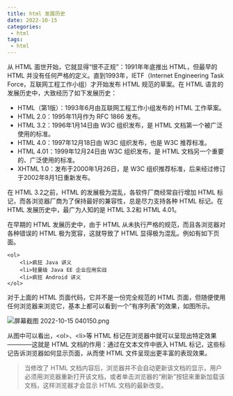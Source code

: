 ```yaml
---
title: html 发展历史
date: 2022-10-15
categories:
 - html
tags:
 - html
---
```


从 HTML 面世开始，它就显得“很不正规”：1991年年底推出 HTML，但最早的 HTML 并没有任何严格的定义。直到1993年，IETF（Internet Engineering Task Force，互联网工程工作小组）才开始发布 HTML 规范的草案。在 HTML 语言的发展历史中，大致经历了如下发展历史：

* HTML（第1版）：1993年6月由互联网工程工作小组发布的 HTML 工作草案。
* HTML 2.0：1995年11月作为 RFC 1866 发布。
* HTML 3.2：1996年1月14日由 W3C 组织发布，是 HTML 文档第一个被广泛使用的标准。
* HTML 4.0：1997年12月18日由 W3C 组织发布，也是 W3C 推荐标准。
* HTML 4.01：1999年12月24日由 W3C 组织发布，是 HTML 文档另一个重要的、广泛使用的标准。
* XHTML 1.0：发布于2000年1月26日，是 W3C 组织推荐标准，后来经过修订于2002年8月1日重新发布。

在 HTML 3.2之前，HTML 的发展极为混乱，各软件厂商经常自行增加 HTML 标记，而各浏览器厂商为了保持最好的兼容性，总是尽力支持各种 HTML 标记。在 HTML 发展历史中，最广为人知的是 HTML 3.2和 HTML 4.01。

在早期的 HTML 发展历史中，由于 HTML 从未执行严格的规范，而且各浏览器对各种错误的 HTML 极为宽容，这就导致了 HTML 显得极为混乱。例如有如下页面。

    <ol>
        <li>疯狂 Java 讲义
        <li>轻量级 Java EE 企业应用实战
        <li>疯狂 Android 讲义
    </ol>

对于上面的 HTML 页面代码，它并不是一份完全规范的 HTML 页面，但随便使用任何浏览器来浏览它，基本上都可以看到一个“有序列表”的效果，如图所示。

![屏幕截图 2022-10-15 040150.png](/屏幕截图20221015040150.png '屏幕截图 2022-10-15 040150.png')

从图中可以看出，\<ol\>、\<li\>等 HTML 标记在浏览器中就可以呈现出特定效果————这就是 HTML 文档的作用：通过在文本文件中嵌入 HTML 标记，这些标记告诉浏览器如何显示页面，从而使 HTML 文件呈现出更丰富的表现效果。

> 当修改了 HTML 文档内容后，浏览器并不会自动更新该文档的显示，用户必须用浏览器重新打开该文档，或者单击浏览器的“刷新”按钮来重新加载该文档，这样浏览器才会显示 HTML 文档的最新改变。